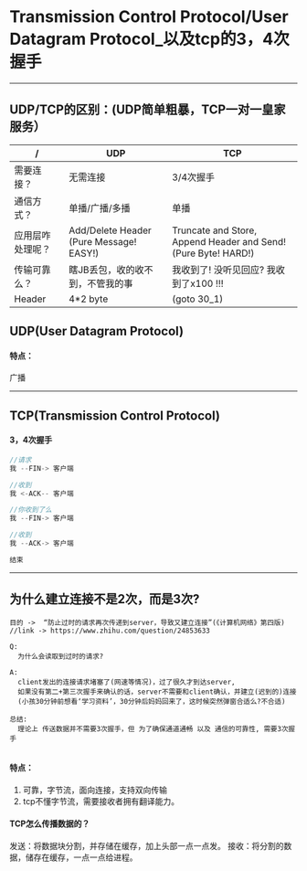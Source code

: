 # Transmission Control Protocol/User Datagram Protocol_以及tcp的3，4次握手
---
## UDP/TCP的区别：(UDP简单粗暴，TCP一对一皇家服务）
 /| UDP | TCP 
--- | --- | --- |
需要连接？ | 无需连接 | 3/4次握手 |
通信方式？ | 单播/广播/多播 | 单播 |
应用层咋处理呢？| Add/Delete Header (Pure Message! EASY!) |Truncate and Store, Append Header and Send! (Pure Byte! HARD!) |
传输可靠么？| 瞎JB丢包，收的收不到，不管我的事| 我收到了! 没听见回应? 我收到了x100 !!!
Header | 4*2 byte | (goto 30_1) |





## UDP(User Datagram Protocol)


#### 特点：
广播





---
## TCP(Transmission Control Protocol)

#### 3，4次握手
```java
//请求
我 --FIN-> 客户端

//收到
我 <-ACK-- 客户端

//你收到了么
我 --FIN-> 客户端

//收到
我 --ACK-> 客户端

结束
```
---
## 为什么建立连接不是2次，而是3次? ##
```
目的 ->  “防止过时的请求再次传递到server，导致又建立连接”(《计算机网络》第四版) //link -> https://www.zhihu.com/question/24853633

Q: 
  为什么会读取到过时的请求?

A: 
  client发出的连接请求堵塞了(网速等情况)，过了很久才到达server,
  如果没有第二+第三次握手来确认的话，server不需要和client确认，并建立(迟到的)连接
  (小孩30分钟前想看‘学习资料’，30分钟后妈妈回来了，这时候突然弹窗合适么?不合适)
  
总结: 
  理论上 传送数据并不需要3次握手，但 为了确保通道通畅 以及 通信的可靠性, 需要3次握手


```


#### 特点：
1. 可靠，字节流，面向连接，支持双向传输
2. tcp不懂字节流，需要接收者拥有翻译能力。

#### TCP怎么传播数据的？
发送：将数据块分割，并存储在缓存，加上头部一点一点发。
接收：将分割的数据，储存在缓存，一点一点给进程。

